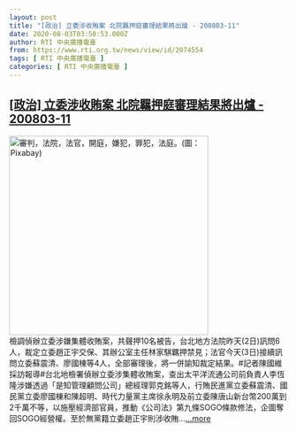 ```yaml
---
layout: post
title: "[政治] 立委涉收賄案 北院羈押庭審理結果將出爐 - 200803-11"
date: 2020-08-03T03:50:53.000Z
author: RTI 中央廣播電臺
from: https://www.rti.org.tw/news/view/id/2074554
tags: [ RTI 中央廣播電臺 ]
categories: [ RTI 中央廣播電臺 ]
---
```

<!--1596426653000-->
[[政治] 立委涉收賄案 北院羈押庭審理結果將出爐 - 200803-11](https://www.rti.org.tw/news/view/id/2074554)
------

<div>
<img src="https://static.rti.org.tw/assets/thumbnails/2019/11/05/c447c8584e8e33e03aaf97884bbebd28.jpg" width="360" alt="審判，法院，法官，開庭，嫌犯，罪犯，法庭。(圖：Pixabay)" title="審判，法院，法官，開庭，嫌犯，罪犯，法庭。(圖：Pixabay)"><br>檢調偵辦立委涉嫌集體收賄案，共聲押10名被告，台北地方法院昨天(2日)訊問6人，裁定立委趙正宇交保、其辦公室主任林家騏羈押禁見；法官今天(3日)接續訊問立委蘇震清、廖國棟等4人，全部審理後，將一併諭知裁定結果。#記者陳國維採訪報導#台北地檢署偵辦立委涉集體收賄案，查出太平洋流通公司前負責人李恆隆涉嫌透過「是知管理顧問公司」總經理郭克銘等人，行賄民進黨立委蘇震清、國民黨立委廖國棟和陳超明、時代力量黨主席徐永明及前立委陳唐山新台幣200萬到2千萬不等，以施壓經濟部官員，推動《公司法》第九條SOGO條款修法，企圖奪回SOGO經營權。至於無黨籍立委趙正宇則涉收賄...<a target="_blank" href="https://www.rti.org.tw/news/view/id/2074554">...more</a>
</div>
